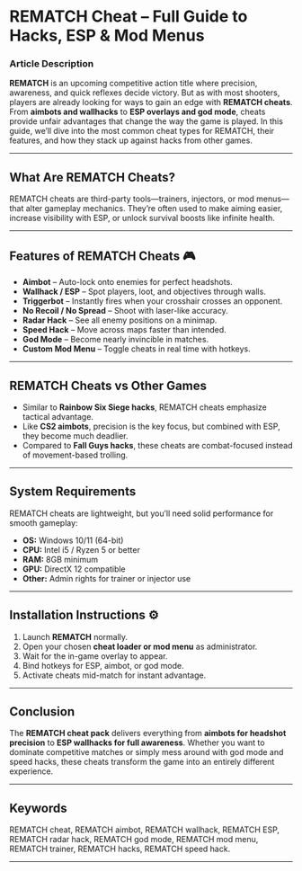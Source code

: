 # REMATCH Cheat – Full Guide to Hacks, ESP & Mod Menus

### Article Description

**REMATCH** is an upcoming competitive action title where precision, awareness, and quick reflexes decide victory. But as with most shooters, players are already looking for ways to gain an edge with **REMATCH cheats**. From **aimbots and wallhacks** to **ESP overlays and god mode**, cheats provide unfair advantages that change the way the game is played. In this guide, we’ll dive into the most common cheat types for REMATCH, their features, and how they stack up against hacks from other games.


---

## What Are REMATCH Cheats?

REMATCH cheats are third-party tools—trainers, injectors, or mod menus—that alter gameplay mechanics. They’re often used to make aiming easier, increase visibility with ESP, or unlock survival boosts like infinite health.

---

## Features of REMATCH Cheats 🎮

* **Aimbot** – Auto-lock onto enemies for perfect headshots.
* **Wallhack / ESP** – Spot players, loot, and objectives through walls.
* **Triggerbot** – Instantly fires when your crosshair crosses an opponent.
* **No Recoil / No Spread** – Shoot with laser-like accuracy.
* **Radar Hack** – See all enemy positions on a minimap.
* **Speed Hack** – Move across maps faster than intended.
* **God Mode** – Become nearly invincible in matches.
* **Custom Mod Menu** – Toggle cheats in real time with hotkeys.

---

## REMATCH Cheats vs Other Games

* Similar to **Rainbow Six Siege hacks**, REMATCH cheats emphasize tactical advantage.
* Like **CS2 aimbots**, precision is the key focus, but combined with ESP, they become much deadlier.
* Compared to **Fall Guys hacks**, these cheats are combat-focused instead of movement-based trolling.

---

## System Requirements

REMATCH cheats are lightweight, but you’ll need solid performance for smooth gameplay:

* **OS:** Windows 10/11 (64-bit)
* **CPU:** Intel i5 / Ryzen 5 or better
* **RAM:** 8GB minimum
* **GPU:** DirectX 12 compatible
* **Other:** Admin rights for trainer or injector use

---

## Installation Instructions ⚙️

1. Launch **REMATCH** normally.
2. Open your chosen **cheat loader or mod menu** as administrator.
3. Wait for the in-game overlay to appear.
4. Bind hotkeys for ESP, aimbot, or god mode.
5. Activate cheats mid-match for instant advantage.

---

## Conclusion

The **REMATCH cheat pack** delivers everything from **aimbots for headshot precision** to **ESP wallhacks for full awareness**. Whether you want to dominate competitive matches or simply mess around with god mode and speed hacks, these cheats transform the game into an entirely different experience.

---

## Keywords

REMATCH cheat, REMATCH aimbot, REMATCH wallhack, REMATCH ESP, REMATCH radar hack, REMATCH god mode, REMATCH mod menu, REMATCH trainer, REMATCH hacks, REMATCH speed hack.

---
